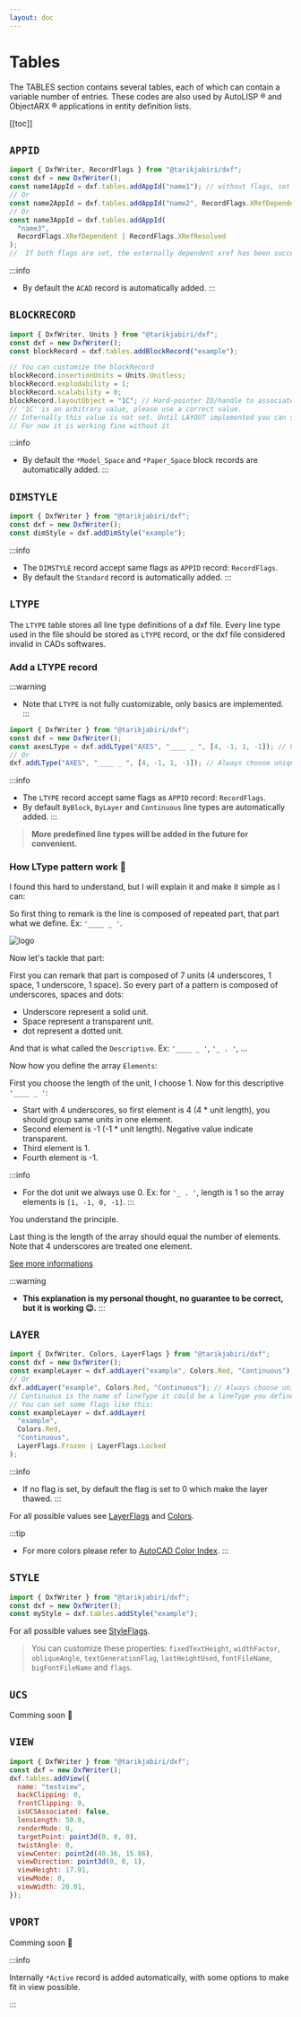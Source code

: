 ```yaml
---
layout: doc
---
```


# Tables

The TABLES section contains several tables, each of which can contain a variable number of entries. These codes are also used by AutoLISP ® and ObjectARX ® applications in entity definition lists.

[[toc]]

## `APPID`

```js
import { DxfWriter, RecordFlags } from "@tarikjabiri/dxf";
const dxf = new DxfWriter();
const name1AppId = dxf.tables.addAppId("name1"); // without flags, set to 0 automatically.
// Or
const name2AppId = dxf.tables.addAppId("name2", RecordFlags.XRefDependent); // Is externally dependent on an xref.
// Or
const name3AppId = dxf.tables.addAppId(
  "name3",
  RecordFlags.XRefDependent | RecordFlags.XRefResolved
);
//  If both flags are set, the externally dependent xref has been successfully resolved.
```

:::info
- By default the `ACAD` record is automatically added.
:::

## `BLOCKRECORD`

```js
import { DxfWriter, Units } from "@tarikjabiri/dxf";
const dxf = new DxfWriter();
const blockRecord = dxf.tables.addBlockRecord("example");

// You can customize the blockRecord
blockRecord.insertionUnits = Units.Unitless;
blockRecord.explodability = 1;
blockRecord.scalability = 0;
blockRecord.layoutObject = "1C"; // Hard-pointer ID/handle to associated LAYOUT object.
// '1C' is an arbitrary value, please use a correct value.
// Internally this value is not set. Until LAYOUT implemented you can set it.
// For now it is working fine without it
```

:::info
- By default the `*Model_Space` and `*Paper_Space` block records are automatically added.
:::

## `DIMSTYLE`

```js
import { DxfWriter } from "@tarikjabiri/dxf";
const dxf = new DxfWriter();
const dimStyle = dxf.addDimStyle("example");
```

:::info
- The `DIMSTYLE` record accept same flags as `APPID` record: `RecordFlags`.
- By default the `Standard` record is automatically added.
:::

## `LTYPE`

The `LTYPE` table stores all line type definitions of a dxf file. Every line type used in the file should be stored as `LTYPE` record, or the dxf file considered invalid in CADs softwares.

### Add a LTYPE record

:::warning
- Note that `LTYPE` is not fully customizable, only basics are implemented.
:::

```js
import { DxfWriter } from "@tarikjabiri/dxf";
const dxf = new DxfWriter();
const axesLType = dxf.addLType("AXES", "____ _ ", [4, -1, 1, -1]); // Use this function if you want to store a refrence to line type object.
// Or
dxf.addLType("AXES", "____ _ ", [4, -1, 1, -1]); // Always choose unique names.
```

:::info
- The `LTYPE` record accept same flags as `APPID` record: `RecordFlags`.
- By default `ByBlock`, `ByLayer` and `Continuous` line types are automatically added.
:::

> **More predefined line types will be added in the future for convenient.**

### How LType pattern work 🤔

I found this hard to understand, but I will explain it and make it simple as I can:

So first thing to remark is the line is composed of repeated part, that part what we define. Ex: `'____ _ '`.

![logo](_media/linetype-axes.png)

Now let's tackle that part:

First you can remark that part is composed of 7 units (4 underscores, 1 space, 1 underscore, 1 space). So every part of a pattern is composed of underscores, spaces and dots:

- Underscore represent a solid unit.
- Space represent a transparent unit.
- dot represent a dotted unit.

And that is what called the `Descriptive`. Ex: `'____ _ '`, `'_ . '`, ...

Now how you define the array `Elements`:

First you choose the length of the unit, I choose 1. Now for this descriptive `'____ _ '`:

- Start with 4 underscores, so first element is 4 (4 \* unit length), you should group same units in one element.
- Second element is -1 (-1 \* unit length). Negative value indicate transparent.
- Third element is 1.
- Fourth element is -1.

:::info
- For the dot unit we always use 0. Ex: for `'_ . '`, length is 1 so the array elements is `[1, -1, 0, -1]`.
:::

You understand the principle.

Last thing is the length of the array should equal the number of elements. Note that 4 underscores are treated one element.

[See more informations](https://help.autodesk.com/view/OARX/2018/ENU/?guid=GUID-5A6E6759-8A9A-4A8A-9AEE-EE9DB72F792D)

:::warning
- **This explanation is my personal thought, no guarantee to be correct, but it is working 😉.**
:::

## `LAYER`

```js
import { DxfWriter, Colors, LayerFlags } from "@tarikjabiri/dxf";
const dxf = new DxfWriter();
const exampleLayer = dxf.addLayer("example", Colors.Red, "Continuous"); // Use this function if you want to store a refrence to layer object.
// Or
dxf.addLayer("example", Colors.Red, "Continuous"); // Always choose unique names.
// Continuous is the name of lineType it could be a lineType you define.
// You can set some flags like this:
const exampleLayer = dxf.addLayer(
  "example",
  Colors.Red,
  "Continuous",
  LayerFlags.Frozen | LayerFlags.Locked
);
```

:::info
- If no flag is set, by default the flag is set to 0 which make the layer thawed.
:::

For all possible values see [LayerFlags](/api/Enums.html#layerflags) and [Colors](/api/Enums.html#colors).

:::tip
- For more colors please refer to [AutoCAD Color Index](https://gohtx.com/acadcolors.php).
:::

## `STYLE`

```js
import { DxfWriter } from "@tarikjabiri/dxf";
const dxf = new DxfWriter();
const myStyle = dxf.tables.addStyle("example");
```
For all possible values see [StyleFlags](/api/Enums.html#styleflags).

> You can customize these properties: `fixedTextHeight`, `widthFactor`, `obliqueAngle`, `textGenerationFlag`, `lastHeightUsed`, `fontFileName`, `bigFontFileName` and `flags`.

## `UCS`

Comming soon 🎉

## `VIEW`

```js
import { DxfWriter } from "@tarikjabiri/dxf";
const dxf = new DxfWriter();
dxf.tables.addView({
  name: "testview",
  backClipping: 0,
  frontClipping: 0,
  isUCSAssociated: false,
  lensLength: 50.0,
  renderMode: 0,
  targetPoint: point3d(0, 0, 0),
  twistAngle: 0,
  viewCenter: point2d(40.36, 15.86),
  viewDirection: point3d(0, 0, 1),
  viewHeight: 17.91,
  viewMode: 0,
  viewWidth: 20.01,
});
```

## `VPORT`

Comming soon 🎉

:::info

Internally `*Active` record is added automatically, with some options to make fit in view possible.

:::
